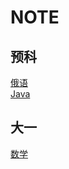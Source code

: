 # NOTE  

## 预科  

[俄语](RUSSIAN/readme.md)  
[Java](Java/readme.md)  
 
## 大一  

[数学](MATH/readme.md)  
